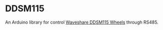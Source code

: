 # DDSM115

An Arduino library for control [Waveshare DDSM115 Wheels](https://www.waveshare.com/wiki/DDSM115) through RS485. 


